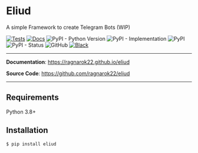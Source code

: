 # Eliud

A simple Framework to create Telegram Bots (WIP)

[![Tests](https://github.com/ragnarok22/eliud/actions/workflows/tests.yml/badge.svg)](https://github.com/ragnarok22/eliud/actions/workflows/tests.yml)
[![Docs](https://github.com/ragnarok22/eliud/actions/workflows/publish-docs.yml/badge.svg)](https://github.com/ragnarok22/eliud/actions/workflows/publish-docs.yml)
![PyPI - Python Version](https://img.shields.io/pypi/pyversions/eliud)
![PyPI - Implementation](https://img.shields.io/pypi/implementation/eliud)
![PyPI](https://img.shields.io/pypi/v/eliud)
![PyPI - Status](https://img.shields.io/pypi/status/eliud)
![GitHub](https://img.shields.io/github/license/ragnarok22/eliud)
[![Black](https://img.shields.io/badge/code%20style-black-000000.svg)](https://black.readthedocs.io/en/stable/)

---

**Documentation**: https://ragnarok22.github.io/eliud

**Source Code**: https://github.com/ragnarok22/eliud

---

## Requirements
Python 3.8+

## Installation
```shell
$ pip install eliud
```
